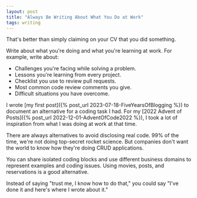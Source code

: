 ```yaml
---
layout: post
title: "Always Be Writing About What You Do at Work"
tags: writing
---
```


That's better than simply claiming on your CV that you did something.

Write about what you're doing and what you're learning at work. For example, write about:
* Challenges you're facing while solving a problem.
* Lessons you're learning from every project.
* Checklist you use to review pull requests.
* Most common code review comments you give.
* Difficult situations you have overcome.

I wrote [my first post]({% post_url 2023-07-18-FiveYearsOfBlogging %}) to document an alternative for a coding task I had. For my [2022 Advent of Posts]({% post_url 2022-12-01-AdventOfCode2022 %}), I took a lot of inspiration from what I was doing at work at that time.

There are always alternatives to avoid disclosing real code. 99% of the time, we're not doing top-secret rocket science. But companies don't want the world to know how they're doing CRUD applications.

You can share isolated coding blocks and use different business domains to represent examples and coding issues. Using movies, posts, and reservations is a good alternative.

Instead of saying "trust me, I know how to do that," you could say "I've done it and here's where I wrote about it."
